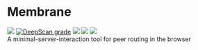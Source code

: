 # Membrane
![](https://api.codiga.io/project/33828/score/svg)
[![DeepScan grade](https://deepscan.io/api/teams/18342/projects/21669/branches/628879/badge/grade.svg)](https://deepscan.io/dashboard#view=project&tid=18342&pid=21669&bid=628879)
![](https://img.shields.io/github/license/JerichoJS/membrane?color=blue&label=License)
![](https://img.shields.io/github/languages/code-size/JerichoJS/membrane?color=%20%23d0a011%20&label=Raw%20Code%20Size) 
[![](https://img.shields.io/website?down_color=%23D0342C&down_message=Offline&label=Website%20Status&up_color=%23e8daef&up_message=Operational&url=https%3A%2F%2Fmembra.ne)](https://membra.ne)
</br>
A minimal-server-interaction tool for peer routing in the browser
